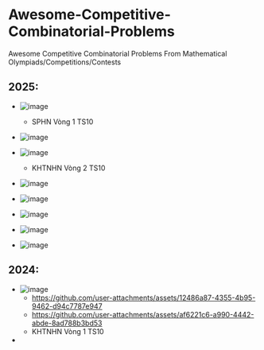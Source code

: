 # Awesome-Competitive-Combinatorial-Problems
Awesome Competitive Combinatorial Problems From Mathematical Olympiads/Competitions/Contests

## 2025:
* ![image](https://github.com/user-attachments/assets/774dd505-653c-4631-bc12-2990c418f138)
  * SPHN Vòng 1 TS10

* ![image](https://github.com/user-attachments/assets/72d94a3f-5df5-4ccd-ba06-08c264b4cc6a)

* ![image](https://github.com/user-attachments/assets/436a923e-c8f0-4058-9752-9aa95837e4b6)
  * KHTNHN Vòng 2 TS10

* ![image](https://github.com/user-attachments/assets/6f6e0333-b58e-4d2c-ba00-060196dafcb0)

* ![image](https://github.com/user-attachments/assets/c842e678-3654-4313-a530-17528c52edc3)

* ![image](https://github.com/user-attachments/assets/ee644c71-6a38-4f47-8211-5139d3eb3d11)

* ![image](https://github.com/user-attachments/assets/e7f3fdb4-a32a-456e-93bc-0cd7de6aaf94)

* ![image](https://github.com/user-attachments/assets/3709f5fa-f8fe-488a-9cb6-b30e0827135b)

## 2024:
* ![image](https://github.com/user-attachments/assets/62655995-4a8e-491d-a04d-e771a9f07b7a)
  * https://github.com/user-attachments/assets/12486a87-4355-4b95-9462-d94c7787e947
  * https://github.com/user-attachments/assets/af6221c6-a990-4442-abde-8ad788b3bd53
  * KHTNHN Vòng 1 TS10
* 



